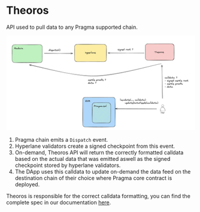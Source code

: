 # Theoros

API used to pull data to any Pragma supported chain.

![Full flow](./docs/diagram.png)

1. Pragma chain emits a `Dispatch` event.
2. Hyperlane validators create a signed checkpoint from this event.
3. On-demand, Theoros API will return the correctly formatted calldata based on
   the actual data that was emitted aswell as the signed checkpoint stored by
   hyperlane validators.
4. The DApp uses this calldata to update on-demand the data feed on the
   destination chain of their choice where Pragma
   core contract is deployed.

Theoros is responsible for the correct calldata formatting, you can find the complete
spec in our documentation [here](https://docs.pragma.build).
